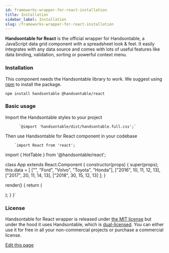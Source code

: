 ```yaml
---
id: frameworks-wrapper-for-react-installation
title: Installation
sidebar_label: Installation
slug: /frameworks-wrapper-for-react-installation
---
```


**Handsontable for React** is the official wrapper for Handsontable, a JavaScript data grid component with a spreadsheet look & feel. It easily integrates with any data source and comes with lots of useful features like data binding, validation, sorting or powerful context menu.

### Installation

This component needs the Handsontable library to work. We suggest using [npm](https://www.npmjs.com/package/@handsontable/react) to install the package.

    npm install handsontable @handsontable/react

### Basic usage

Import the Handsontable styles to your project

          `@import 'handsontable/dist/handsontable.full.css';`
        

Then use Handsontable for React component in your codebase

        `import React from 'react';
import { HotTable } from '@handsontable/react';

class App extends React.Component {
  constructor(props) {
    super(props);
    this.data = [
      ["", "Ford", "Volvo", "Toyota", "Honda"],
      ["2016", 10, 11, 12, 13],
      ["2017", 20, 11, 14, 13],
      ["2018", 30, 15, 12, 13]
    ];
  }

  render() {
    return (
      <div id="hot-app">
        <HotTable data={this.data} colHeaders={true} rowHeaders={true} width="600" height="300" />
      </div>
    );
  }
}`
        

### License

Handsontable for React wrapper is released under [the MIT license](https://github.com/handsontable/react-handsontable/blob/master/LICENSE) but under the hood it uses Handsontable, which is [dual-licensed](/docs/tutorial-licensing.html). You can either use it for free in all your non-commercial projects or purchase a commercial license.

[Edit this page](https://github.com/handsontable/docs/edit/8.2.0/tutorials/wrapper-for-react-installation.html)

